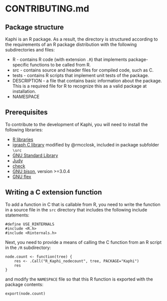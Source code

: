 # CONTRIBUTING.md

## Package structure

Kaphi is an R package.  As a result, the directory is structured according to the requirements of an R package distribution with the following subdirectories and files:
* R - contains R code (with extension `.R`) that implements package-specific functions to be called from R.
* src - contains source and header files for compiled code, such as C.
* tests - contains R scripts that implement unit tests of the package.
* DESCRIPTION - a file that contains basic information about the package.  This is a required file for R to recognize this as a valid package at installation.
* NAMESPACE


## Prerequisites

To contribute to the development of Kaphi, you will need to install the following libraries:

* [R libraries](https://cran.r-project.org/)
* [igraph C library](http://igraph.org/c/) modified by @rmcclosk, included in package subfolder `\src`
* [GNU Standard Library](https://www.gnu.org/software/gsl/)
* [Judy](https://sourceforge.net/projects/judy/)
* [check](https://libcheck.github.io/check/)
* [GNU bison](https://www.gnu.org/software/bison/), version >=3.0.4
* [GNU flex](https://github.com/westes/flex)


## Writing a C extension function

To add a function in C that is callable from R, you need to write the function in a source file in the `src` directory that includes the following include statements:
```
#define USE_RINTERNALS
#include <R.h>
#include <Rinternals.h>
```
Next, you need to provide a means of calling the C function from an R script in the `/R` subdirectory:
```
node.count <- function(tree) {
    res <- .Call("R_Kaphi_nodecount", tree, PACKAGE="Kaphi")
    res
}
```
and modify the `NAMESPACE` file so that this R function is exported with the package contents:
```
export(node.count)
```
